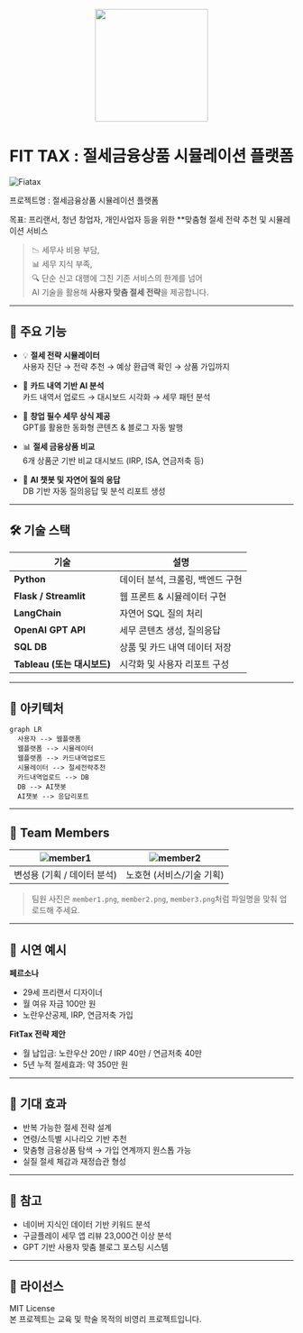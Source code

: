 
<p align="center">
  <img src="logo.png" width="200"/>
</p>

# FIT TAX : 절세금융상품 시뮬레이션 플랫폼
![Fiatax](https://github.com/user-attachments/assets/67ddc9a1-b795-482d-9183-77b8a9a32a2b)



프로젝트명 : 절세금융상품 시뮬레이션 플랫폼   

목표: 프리랜서, 청년 창업자, 개인사업자 등을 위한 **맞춤형 절세 전략 추천 및 시뮬레이션 서비스

> 📉 세무사 비용 부담,  
> 📊 세무 지식 부족,  
> 🔍 단순 신고 대행에 그친 기존 서비스의 한계를 넘어  
> AI 기술을 활용해 **사용자 맞춤 절세 전략**을 제공합니다.

---

## 🧠 주요 기능

- 💡 **절세 전략 시뮬레이터**  
  사용자 진단 → 전략 추천 → 예상 환급액 확인 → 상품 가입까지

- 🔄 **카드 내역 기반 AI 분석**  
  카드 내역서 업로드 → 대시보드 시각화 → 세무 패턴 분석

- 🧾 **창업 필수 세무 상식 제공**  
  GPT를 활용한 동화형 콘텐츠 & 블로그 자동 발행

- 📊 **절세 금융상품 비교**  
  6개 상품군 기반 비교 대시보드 (IRP, ISA, 연금저축 등)

- 🤖 **AI 챗봇 및 자연어 질의 응답**  
  DB 기반 자동 질의응답 및 분석 리포트 생성

---

## 🛠️ 기술 스택

| 기술 | 설명 |
|------|------|
| **Python** | 데이터 분석, 크롤링, 백엔드 구현 |
| **Flask / Streamlit** | 웹 프론트 & 시뮬레이터 구현 |
| **LangChain** | 자연어 SQL 질의 처리 |
| **OpenAI GPT API** | 세무 콘텐츠 생성, 질의응답 |
| **SQL DB** | 상품 및 카드 내역 데이터 저장 |
| **Tableau (또는 대시보드)** | 시각화 및 사용자 리포트 구성 |

---

## 📌 아키텍처

```mermaid
graph LR
  사용자 --> 웹플랫폼
  웹플랫폼 --> 시뮬레이터
  웹플랫폼 --> 카드내역업로드
  시뮬레이터 --> 절세전략추천
  카드내역업로드 --> DB
  DB --> AI챗봇
  AI챗봇 --> 응답리포트
```

---

## 👥 Team Members

| ![member1](member1.png) | ![member2](member2.png) |
|:-----------------------:|:-----------------------:|
| 변성용 (기획 / 데이터 분석) | 노호현 (서비스/기술 기획) 

> 팀원 사진은 `member1.png`, `member2.png`, `member3.png`처럼 파일명을 맞춰 업로드해 주세요.

---

## 🧪 시연 예시

**페르소나**  
- 29세 프리랜서 디자이너  
- 월 여유 자금 100만 원  
- 노란우산공제, IRP, 연금저축 가입

**FitTax 전략 제안**  
- 월 납입금: 노란우산 20만 / IRP 40만 / 연금저축 40만  
- 5년 누적 절세효과: 약 350만 원

---

## 🔮 기대 효과

- 반복 가능한 절세 전략 설계
- 연령/소득별 시나리오 기반 추천
- 맞춤형 금융상품 탐색 → 가입 연계까지 원스톱 가능
- 실질 절세 체감과 재정습관 형성

---

## 📝 참고

- 네이버 지식인 데이터 기반 키워드 분석
- 구글플레이 세무 앱 리뷰 23,000건 이상 분석
- GPT 기반 사용자 맞춤 블로그 포스팅 시스템

---

## 🔗 라이선스

MIT License  
본 프로젝트는 교육 및 학술 목적의 비영리 프로젝트입니다.
